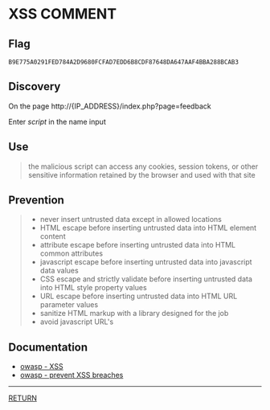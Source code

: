 # XSS COMMENT

## Flag
```
B9E775A0291FED784A2D9680FCFAD7EDD6B8CDF87648DA647AAF4BBA288BCAB3
```

## Discovery
On the page http://{IP_ADDRESS}/index.php?page=feedback

Enter *script* in the name input

## Use
> the malicious script can access any cookies, session tokens, or other sensitive information retained by the browser and used with that site

## Prevention
> - never insert untrusted data except in allowed locations
> - HTML escape before inserting untrusted data into HTML element content
> - attribute escape before inserting untrusted data into HTML common attributes
> - javascript escape before inserting untrusted data into javascript data values
> - CSS escape and strictly validate before inserting untrusted data into HTML style property values
> - URL escape before inserting untrusted data into HTML URL parameter values
> - sanitize HTML markup with a library designed for the job
> - avoid javascript URL's

## Documentation
- [owasp - XSS](https://www.owasp.org/index.php/Cross-site_Scripting_(XSS))
- [owasp - prevent XSS breaches](https://cheatsheetseries.owasp.org/cheatsheets/Cross_Site_Scripting_Prevention_Cheat_Sheet.html)

---

[RETURN](https://github.com/tillderoquefeuil/darkly)